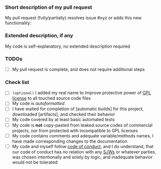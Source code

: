 ### Short description of my pull request

My pull request (fully/partially) resolves issue #xyz or adds this new functionality:



### Extended description, if any

My code is self-explanatory, no extended description required

### TODOs

- [ ] My pull request is complete, and does not require additional steps

### Check list

- [ ] `(optional)` I added my real name to improve protective power of [GPL license](https://en.wikipedia.org/wiki/GNU_General_Public_License) to all touched source code files
- [ ] My code is *autoformatted*
- [ ] I have waited for completion of [automatic builds] for this project, downloaded [artifacts], and checked their behavior
- [ ] My code covered by at least basic automated tests
- [ ] My code is **not** copy-pasted from leaked source codes of commercial projects, nor from protected with incompatible to GPL licenses
- [ ] My code contains comments and adequate variable/methods names, I have made corresponding changes to the documentation
- [ ] My code and myself follow [code of conduct](https://github.com/GreenteaOS/Greentea/blob/master/CODE_OF_CONDUCT.md#code-of-conduct), and I do understand, 
that our code of conduct has no relation with any [SJWs](https://en.wikipedia.org/wiki/Social_justice_warrior) or whatever parties,
was chosen intentionally and solely by logic, and inadequate behavior would not be tolerated
